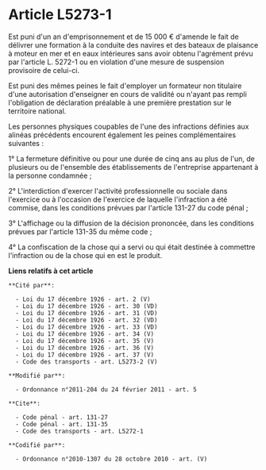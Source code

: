 # Article L5273-1

Est puni d'un an d'emprisonnement et de 15 000 € d'amende le fait de délivrer une formation à la conduite des navires et des
bateaux de plaisance à moteur en mer et en eaux intérieures sans avoir obtenu l'agrément prévu par l'article L. 5272-1 ou en
violation d'une mesure de suspension provisoire de celui-ci. 

Est puni des mêmes peines le fait d'employer un formateur non titulaire d'une autorisation d'enseigner en cours de validité
ou n'ayant pas rempli l'obligation de déclaration préalable à une première prestation sur le territoire national. 

Les personnes physiques coupables de l'une des infractions définies aux alinéas précédents encourent également les peines
complémentaires suivantes : 

1° La fermeture définitive ou pour une durée de cinq ans au plus de l'un, de plusieurs ou de l'ensemble des établissements de
l'entreprise appartenant à la personne condamnée ; 

2° L'interdiction d'exercer l'activité professionnelle ou sociale dans l'exercice ou à l'occasion de l'exercice de laquelle
l'infraction a été commise, dans les conditions prévues par l'article 131-27 du code pénal ; 

3° L'affichage ou la diffusion de la décision prononcée, dans les conditions prévues par l'article 131-35 du même code ; 

4° La confiscation de la chose qui a servi ou qui était destinée à commettre l'infraction ou de la chose qui en est le
produit.

**Liens relatifs à cet article**

	**Cité par**:

	  - Loi du 17 décembre 1926 - art. 2 (V)
	  - Loi du 17 décembre 1926 - art. 30 (VD)
	  - Loi du 17 décembre 1926 - art. 31 (VD)
	  - Loi du 17 décembre 1926 - art. 32 (VD)
	  - Loi du 17 décembre 1926 - art. 33 (VD)
	  - Loi du 17 décembre 1926 - art. 34 (V)
	  - Loi du 17 décembre 1926 - art. 35 (V)
	  - Loi du 17 décembre 1926 - art. 36 (V)
	  - Loi du 17 décembre 1926 - art. 37 (V)
	  - Code des transports - art. L5273-2 (V)

	**Modifié par**:

	  - Ordonnance n°2011-204 du 24 février 2011 - art. 5

	**Cite**:

	  - Code pénal - art. 131-27
	  - Code pénal - art. 131-35
	  - Code des transports - art. L5272-1

	**Codifié par**:

	  - Ordonnance n°2010-1307 du 28 octobre 2010 - art. (V)
